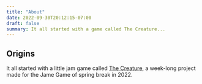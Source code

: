 ```yaml
---
title: "About"
date: 2022-09-30T20:12:15-07:00
draft: false
summary: It all started with a game called The Creature...
---
```


## Origins

It all started with a little jam game called [The Creature](/games/the-creature), a week-long project made for the Jame Game of spring break in 2022.